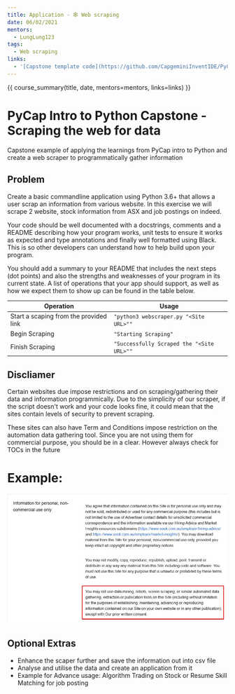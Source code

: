 ```yaml
---
title: Application - 🕸️ Web scraping
date: 06/02/2021
mentors: 
  - LungLung123
tags:
  - Web scraping
links:
  - '[Capstone template code](https://github.com/CapgeminiInventIDE/PyCap/tree/main/src/intro-to-python/capstone/web_scraping){target=_blank}'
---
```


{{ course_summary(title, date, mentors=mentors, links=links) }}

# PyCap Intro to Python Capstone - Scraping the web for data

Capstone example of applying the learnings from PyCap intro to Python and create a web scraper to programmatically gather information 

## Problem

Create a basic commandline application using Python 3.6+ that allows a user scrap an information from various website. In this exercise we will scrape
2 website, stock information from ASX and job postings on indeed.

Your code should be well documented with a docstrings, comments and a README describing how your program works, unit tests to ensure it works as expected and type annotations and finally well formatted using Black. This is so other developers can understand how to help build upon your program.

You should add a summary to your README that includes the next steps (dot points) and also the strengths and weaknesses of your program in its current state.
A list of operations that your app should support, as well as how we expect them to show up can be found in the table below.


| Operation                                            | Usage |
|------------------------------------------------------|-------|
| Start a scaping from the provided link                      | `"python3 webscraper.py "<Site URL>""`      |
| Begin Scraping | `"Starting Scraping"`      |
| Finish Scraping | `"Successfully Scraped the "<Site URL>""`      |

## Discliamer
Certain websites due impose restrictions and on scraping/gathering their data and information programmically. 
Due to the simplicity of our scraper, if the script doesn't work and your code looks fine, it could mean that the sites contain levels of security to prevent
scraping.

These sites can also have Term and Conditions impose restriction on the automation data gathering tool. 
Since you are not using them for commercial purpose, you should be in a clear. However always check for TOCs in the future
# Example:
![Seek's TOCs](../../assets/imgs/web_scrap_TOS.jpg)

## Optional Extras

- Enhance the scaper further and save the information out into csv file
- Analyse and utilise the data and create an application from it 
- Example for Advance usage: Algorithm Trading on Stock or Resume Skill Matching for job posting